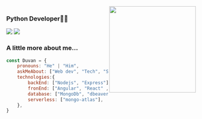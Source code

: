 <img align='right' src="https://media.giphy.com/media/M9gbBd9nbDrOTu1Mqx/giphy.gif" width="230">

### Python Developer👨‍💻

[![](https://img.shields.io/badge/LinkedIn-Duvan_Villadiego-blue)](https://www.linkedin.com/in/duvan-villadiego/)
[![](https://img.shields.io/badge/Instagram-Duvan_Villadiego-c13584)](https://www.instagram.com/duvanvilladiego/)

### A little more about me...  

```javascript
const Duvan = {
    pronouns: "He" | "Him",
    askMeAbout: ["Web dev", "Tech", "StackMean", "StackMern"],
    technologies:{
        backEnd: ["Nodejs", "Express"],
        fronEnd: ["Angular", "React" ,"Javascript"],
        database: ["MongoDb", "dbeaver"],
        serverless: ["mongo-atlas"],
    },
}
```
